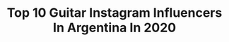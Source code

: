 ---
title: Top 10 Guitar Instagram Influencers In Argentina In 2020
description: >-
  Find top guitar Instagram influencers in Argentina in 2020. Most popular hashtags: #rock #guitar #guitarplayer #travel.
platform: Instagram
profiles:
  - username: "sheissoheavy"
    fullname: >-
      мєℓιѕѕα exx 🖤🔪
    location: "Argentina"
    followers: 20056
    engagement: 546
    commentsToLikes: 0.129482
    avatar: "https://scontent-amt2-1.cdninstagram.com/v/t51.2885-19/s320x320/91091663_650013149124632_8341969804831227904_n.jpg?_nc_ht=scontent-amt2-1.cdninstagram.com&_nc_ohc=p66SPRc5Hv0AX_TMcSP&oh=01f08c24b319944b75e13503e35b2de5&oe=5EB9F62F"
    verified: false
    hashtags: "#summer, #spa, #playstation, #verano"
  - username: "jccoronels"
    fullname: >-
      𝐉𝐮𝐚𝐧 𝐂𝐚𝐫𝐥𝐨𝐬 𝐂𝐨𝐫𝐨𝐧𝐞𝐥 ⚡️
    location: "Argentina"
    followers: 6679
    engagement: 616
    commentsToLikes: 0.255325
    avatar: "https://scontent-lhr8-1.cdninstagram.com/v/t51.2885-19/s320x320/22582742_229483157585686_1681223712038191104_n.jpg?_nc_ht=scontent-lhr8-1.cdninstagram.com&_nc_ohc=mtfnt9UgOggAX8kq6gu&oh=5bf49b49699b162ade8b874c47102225&oe=5EB96391"
    verified: false
    hashtags: "#buenosaires, #barbados, #kurtcobain, #nirvana"
  - username: "tonibaeza"
    fullname: >-
      Antonio Baeza
    location: "Argentina"
    followers: 11951
    engagement: 1721
    commentsToLikes: 0.015640
    avatar: "https://scontent-ams4-1.cdninstagram.com/v/t51.2885-19/s320x320/81831485_3001350686543421_7035901225421766656_n.jpg?_nc_ht=scontent-ams4-1.cdninstagram.com&_nc_ohc=hIQTyLO1I8oAX-7rSaF&oh=bd7df2ce42fdc8ff95afbd02b384274a&oe=5E82511C"
    verified: false
    hashtags: "#siena, #grupo, #findea, #despidiendoel2019"
  - username: "lula_bertoldi"
    fullname: >-
      Lula Bertoldi
    location: "Argentina"
    followers: 127028
    engagement: 352
    commentsToLikes: 0.020520
    avatar: "https://scontent-lhr8-1.cdninstagram.com/v/t51.2885-19/s320x320/91093425_215876922848437_6745782579783270400_n.jpg?_nc_ht=scontent-lhr8-1.cdninstagram.com&_nc_ohc=LIt1FTQlJhEAX8FmMuU&oh=c2360b023269f085d4e265871b823130&oe=5EBA9644"
    verified: true
    hashtags: ""
  - username: "edgarde9"
    fullname: >-
      Edgar Gomez
    location: "Argentina"
    followers: 27601
    engagement: 459
    commentsToLikes: 0.022179
    avatar: "https://scontent-lhr8-1.cdninstagram.com/v/t51.2885-19/s320x320/35574953_2145650465679431_3576840642325643264_n.jpg?_nc_ht=scontent-lhr8-1.cdninstagram.com&_nc_ohc=_AwtCmjnhHQAX88vbpu&oh=87f7bbd5df2e2a4e158864f8a32db1a9&oe=5EB96DD7"
    verified: false
    hashtags: "#elmejor, #crack, #verano2020, #cumbia"
  - username: "lautaro_bartoli"
    fullname: >-
      LAUTA
    location: "Argentina"
    followers: 19929
    engagement: 620
    commentsToLikes: 0.014867
    avatar: "https://scontent-lhr8-1.cdninstagram.com/v/t51.2885-19/s320x320/92248166_2709972362659229_5245633623792549888_n.jpg?_nc_ht=scontent-lhr8-1.cdninstagram.com&_nc_ohc=fbFnNiBsEowAX88oURS&oh=ab9b4daa0d189da40c791fd1df5bd8ec&oe=5EB88561"
    verified: false
    hashtags: ""
  - username: "gabrielleopardi"
    fullname: >-
      Gabriel Leopardi
    location: "Argentina"
    followers: 10818
    engagement: 583
    commentsToLikes: 0.183758
    avatar: "https://scontent-ams4-1.cdninstagram.com/v/t51.2885-19/s320x320/60992416_2370155209885206_4425055911161102336_n.jpg?_nc_ht=scontent-ams4-1.cdninstagram.com&_nc_ohc=UH5Hx_Op1cAAX-yL7cI&oh=ac5f85975d4c884563cfffef2c5f9a66&oe=5EB7E1C5"
    verified: false
    hashtags: "#guitarra, #guitarlife, #beach, #motivation"
  - username: "patriciosardelli"
    fullname: >-
      AIRBAG
    location: "Argentina"
    followers: 224784
    engagement: 643
    commentsToLikes: 0.027938
    avatar: "https://scontent-ams4-1.cdninstagram.com/v/t51.2885-19/s320x320/80543612_2522300018039760_2183774773031469056_n.jpg?_nc_ht=scontent-ams4-1.cdninstagram.com&_nc_ohc=nbL-pPuQx6UAX9xL-74&oh=52a63678a111143f6b8f842dc7dc8a6c&oe=5EBA29F6"
    verified: true
    hashtags: "#saladelmuseo, #vorterix, #slash, #rosario"
  - username: "marcoscasco7"
    fullname: >-
      Marcos Casco
    location: "Argentina"
    followers: 8335
    engagement: 863
    commentsToLikes: 0.092609
    avatar: "https://scontent-ams4-1.cdninstagram.com/v/t51.2885-19/s320x320/36148985_290214904856709_6627157623177216000_n.jpg?_nc_ht=scontent-ams4-1.cdninstagram.com&_nc_ohc=HtOTG7rnP3AAX--yOya&oh=438cafc44db17910ea3f44e096d8ec6c&oe=5EB9528F"
    verified: false
    hashtags: "#argentina, #guitarra, #metal, #reik"
  - username: "richard__rosales"
    fullname: >-
      Richard Rosales
    location: "Argentina"
    followers: 12801
    engagement: 771
    commentsToLikes: 0.064510
    avatar: "https://scontent-lhr8-1.cdninstagram.com/v/t51.2885-19/s150x150/21480520_320424135086952_1034722123425251328_a.jpg?_nc_ht=scontent-lhr8-1.cdninstagram.com&_nc_ohc=I47vhnd_nlUAX--EcNl&oh=b45b7f3703d39d87f155cb611ed02628&oe=5EB95D94"
    verified: false
    hashtags: "#lospalmeras, #deeppurple, #guitar, #guitarras"
---